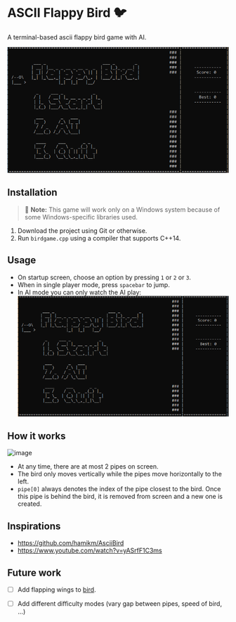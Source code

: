 # ASCII Flappy Bird 🐦

A terminal-based ascii flappy bird game with AI.

![GIF showing single player mode gameplay](BirdVersion1.gif)

## Installation
> 🔴 **Note:** This game will work only on a Windows system because of some Windows-specific libraries used.

1. Download the project using Git or otherwise.
2. Run `birdgame.cpp` using a compiler that supports C++14.

## Usage
- On startup screen, choose an option by pressing `1` or `2` or `3`.
- When in single player mode, press `spacebar` to jump. 
- In AI mode you can only watch the AI play:
![GIF showing AI gameplay](AIGif.gif)

## How it works
![image](https://user-images.githubusercontent.com/65414576/165916397-9cc1dde2-31a7-45c6-b1f6-7c14948920d8.png)

- At any time, there are at most 2 pipes on screen. 
- The bird only moves vertically while the pipes move horizontally to the left. 
- `pipe[0]` always denotes the index of the pipe closest to the bird. Once this pipe is behind the bird, it is removed from screen and a new one is created.

## Inspirations
- https://github.com/hamikm/AsciiBird
- https://www.youtube.com/watch?v=yASrfF1C3ms

## Future work
- [ ] Add flapping wings to [bird](https://imgur.com/gallery/gKpkYqL).
- [ ] Add different difficulty modes (vary gap between pipes, speed of bird, ...)

